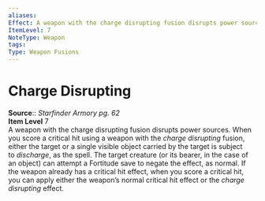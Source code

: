 ```yaml
---
aliases: 
Effect: A weapon with the charge disrupting fusion disrupts power sources. When you score a critical hit using a weapon with the _charge disrupting_ fusion, either the target or a single visible object carried by the target is subject to _discharge_, as the spell. The target creature (or its bearer, in the case of an object) can attempt a Fortitude save to negate the effect, as normal. If the weapon already has a critical hit effect, when you score a critical hit, you can apply either the weapon’s normal critical hit effect or the _charge disrupting_ effect.
ItemLevel: 7
NoteType: Weapon
tags: 
Type: Weapon Fusions
---
```


# Charge Disrupting

**Source**:: _Starfinder Armory pg. 62_  
**Item Level** 7  
A weapon with the charge disrupting fusion disrupts power sources. When you score a critical hit using a weapon with the _charge disrupting_ fusion, either the target or a single visible object carried by the target is subject to _discharge_, as the spell. The target creature (or its bearer, in the case of an object) can attempt a Fortitude save to negate the effect, as normal. If the weapon already has a critical hit effect, when you score a critical hit, you can apply either the weapon’s normal critical hit effect or the _charge disrupting_ effect.
